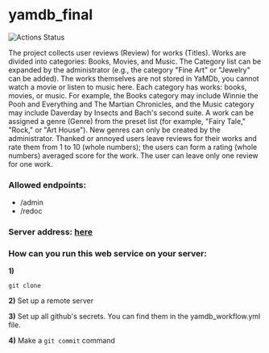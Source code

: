 # yamdb_final
![Actions Status](https://github.com/Jakondak/yamdb_final/actions/workflows/yamdb_workflow.yml/badge.svg)

The project collects user reviews (Review) for works (Titles). Works are divided into categories: Books, Movies, and Music. The Category list can be expanded by the administrator (e.g., the category "Fine Art" or "Jewelry" can be added). The works themselves are not stored in YaMDb, you cannot watch a movie or listen to music here. Each category has works: books, movies, or music. For example, the Books category may include Winnie the Pooh and Everything and The Martian Chronicles, and the Music category may include Daverday by Insects and Bach's second suite. A work can be assigned a genre (Genre) from the preset list (for example, "Fairy Tale," "Rock," or "Art House"). New genres can only be created by the administrator. Thanked or annoyed users leave reviews for their works and rate them from 1 to 10 (whole numbers); the users can form a rating (whole numbers) averaged score for the work. The user can leave only one review for one work.

### Allowed endpoints:
- /admin
- /redoc

### Server address:  [here](http://51.250.3.146)

### How can you run this web service on your server:

**1)**
```
git clone
```

**2)** Set up a remote server

**3)** Set up all github's secrets. You can find them in the yamdb_workflow.yml file.

**4)** Make a ```git commit``` command
